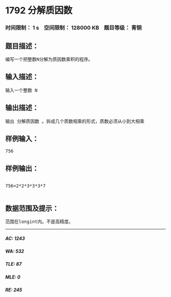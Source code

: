 # 1792 分解质因数   
### 时间限制： 1 s&nbsp;&nbsp;&nbsp;&nbsp;空间限制： 128000 KB&nbsp;&nbsp;&nbsp;&nbsp;题目等级： 青铜  
## 题目描述：  

<pre>
编写一个把整数N分解为质因数乘积的程序。
</pre>
  
  
## 输入描述：  

<pre>
输入一个整数 N
</pre>
  
  
## 输出描述：  

<pre>
输出 分解质因数 。拆成几个质数相乘的形式，质数必须从小到大相乘
</pre>
  
  
## 样例输入：  

<pre>
756
</pre>
  
  
## 样例输出：  

<pre>

756=2*2*3*3*3*7

</pre>
  
  
## 数据范围及提示：  

<pre>
范围在longint内。不是高精度。
</pre>
  
  
***  

##### AC: 1243  
##### WA: 532  
##### TLE: 87  
##### MLE: 0  
##### RE: 245  
